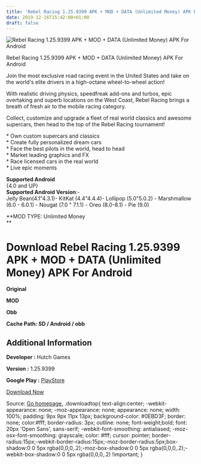 ```yaml
---
title: 'Rebel Racing 1.25.9399 APK + MOD + DATA (Unlimited Money) APK For Android'
date: 2019-12-16T15:42:00+01:00
draft: false
---
```


![Rebel Racing 1.25.9399 APK + MOD + DATA (Unlimited Money) APK For Android](https://i0.wp.com/apkhome.net/wp-content/uploads/2019/12/Rebel-Racing-1.25.9399-APK-MOD-DATA-Unlimited-Money.png "Rebel Racing 1.25.9399 APK + MOD + DATA (Unlimited Money) APK For Android")

  

Rebel Racing 1.25.9399 APK + MOD + DATA (Unlimited Money) APK For Android

Join the most exclusive road racing event in the United States and take on the world's elite drivers in a high-octane wheel-to-wheel action!

With realistic driving physics, speedfreak add-ons and turbos, epic overtaking and superb locations on the West Coast, Rebel Racing brings a breath of fresh air to the mobile racing category.

Collect, customize and upgrade a fleet of real world classics and awesome supercars, then head to the top of the Rebel Racing tournament!

\* Own custom supercars and classics  
\* Create fully personalized dream cars  
\* Face the best pilots in the world, head to head  
\* Market leading graphics and FX  
\* Race licensed cars in the real world  
\* Live epic moments

**Supported Android**  
{4.0 and UP}  
**Supported Android Version**:-  
Jelly Bean(4.1"4.3.1)- KitKat (4.4"4.4.4)- Lollipop (5.0"5.0.2) - Marshmallow (6.0 - 6.0.1) - Nougat (7.0 " 7.1.1) - Oreo (8.0-8.1) - Pie (9.0)

**MOD TYPE: Unlimited Money  
**

Download Rebel Racing 1.25.9399 APK + MOD + DATA (Unlimited Money) APK For Android
==================================================================================

**Original**

**MOD**

**Obb**

**Cache Path: SD / Android / obb**

Additional Information
----------------------

**Developer :** Hutch Games

**Version :** 1.25.9399

**Google Play :** [PlayStore](https://play.google.com/store/apps/details?id=com.hutchgames.rebelracing)

  

[Download Now](https://store4app.co/post/rebel-racing-1-25-9399-apk-mod-data-unlimited-money-apk-for-android_1576503195)

  
Source: [Go homepage.](https://store4app.co/post/rebel-racing-1-25-9399-apk-mod-data-unlimited-money-apk-for-android_1576503195) .downloadtop{ text-align:center; -webkit-appearance: none; -moz-appearance: none; appearance: none; width: 100%; padding: 9px 9px 11px 13px; background-color: #0EBD3F; border: none; color:#fff; border-radius: 3px; outline: none; font-weight;bold; font: 20px 'Open Sans', sans-serif; -webkit-font-smoothing: antialiased; -moz-osx-font-smoothing: grayscale; color: #fff; cursor: pointer; border-radius:15px;-webkit-border-radius:15px;-moz-border-radius:5px;box-shadow:0 0 5px rgba(0,0,0,.2);-moz-box-shadow:0 0 5px rgba(0,0,0,.2);-webkit-box-shadow:0 0 5px rgba(0,0,0,.2) !important; }
